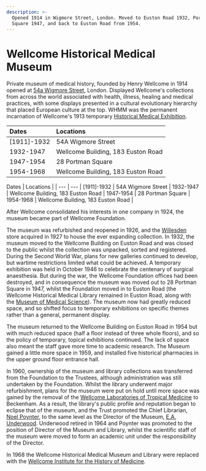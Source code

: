 ```yaml
---
description: >-
  Opened 1914 in Wigmore Street, London. Moved to Euston Road 1932, Portman
  Square 1947, and back to Euston Road from 1954.
---
```


# Wellcome Historical Medical Museum

Private museum of medical history, founded by Henry Wellcome in 1914 opened at [54a Wigmore Street](https://github.com/wellcomecollection/transcribe-wellcome/tree/fb3d35cb209410cc240e266776452d2e172496bc/research/organisations/places/wigmore-street.md), London. Displayed Wellcome's collections from across the world associated with health, illness, healing and medical practices, with some displays presented in a cultural evolutionary hierarchy that placed European culture at the top. WHMM was the permanent incarnation of Wellcome's 1913 temporary [Historical Medical Exhibition](hme.md).

| Dates | Locations |
| :--- | :--- |
| \[1911\]-1932 | 54A Wigmore Street |
| 1932-1947 | Wellcome Building, 183 Euston Road |
| 1947-1954 | 28 Portman Square |
| 1954-1968 | Wellcome Building, 183 Euston Road |

Dates \| Locations \| \| --- \| --- \| \[1911\]-1932 \| 54A Wigmore Street \| 1932-1947 \| Wellcome Building, 183 Euston Road \| 1947-1954 \| 28 Portman Square \| 1954-1968 \| Wellcome Building, 183 Euston Road \|

After Wellcome consolidated his interests in one company in 1924, the museum became part of Wellcome Foundation.

The museum was refurbished and reopened in 1926, and the [Willesden](https://github.com/wellcomecollection/transcribe-wellcome/tree/fb3d35cb209410cc240e266776452d2e172496bc/research/organisations/places/willesden.md) store acquired in 1927 to house the ever expanding collection. In 1932, the museum moved to the Wellcome Building on Euston Road and was closed to the public whilst the collection was unpacked, sorted and registered. During the Second World War, plans for new galleries continued to develop, but wartime restrictions limited what could be achieved. A temporary exhibition was held in October 1946 to celebrate the centenary of surgical anaesthesia. But during the war, the Wellcome Foundation offices had been destroyed, and in consequence the museum was moved out to 28 Portman Square in 1947, whilst the Foundation moved in to Euston Road \(the Wellcome Historical Medical Library remained in Euston Road, along with the [Museum of Medical Science](wmms.md)\). The museum now had greatly reduced space, and so shifted focus to temporary exhibitions on specific themes rather than a general, permanent display.

The museum returned to the Wellcome Building on Euston Road in 1954 but with much reduced space \(half a floor instead of three whole floors\), and so the policy of temporary, topical exhibitions continued. The lack of space also meant the staff gave more time to academic research. The Museum gained a little more space in 1959, and installed five historical pharmacies in the upper ground floor entrance hall.

In 1960, ownership of the museum and library collections was transferred from the Foundation to the Trustees, although administration was still undertaken by the Foundation. Whilst the library underwent major refurbishment, plans for the museum were put on hold until more space was gained by the removal of the [Wellcome Laboratories of Tropical Medicine](wtrl.md) to Beckenham. As a result, the library's public profile and reputation began to eclipse that of the museum, and the Trust promoted the Chief Librarian, [Noel Poynter](https://github.com/wellcomecollection/transcribe-wellcome/tree/fb3d35cb209410cc240e266776452d2e172496bc/research/organisations/people/alphabetical/poynter.md), to the same level as the Director of the Museum, [E.A. Underwood](https://github.com/wellcomecollection/transcribe-wellcome/tree/fb3d35cb209410cc240e266776452d2e172496bc/research/organisations/people/alphabetical/underwood-ea.md). Underwood retired in 1964 and Poynter was promoted to the position of Director of the Museum and Library, whilst the scientific staff of the museum were moved to form an academic unit under the responsibility of the Director.

In 1968 the Wellcome Historical Medical Museum and Library were replaced with the [Wellcome Institute for the History of Medicine](wihm.md).

